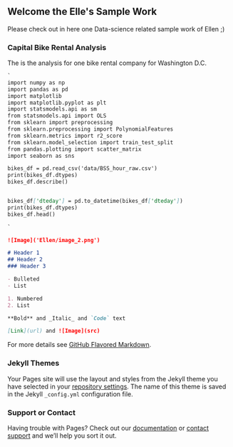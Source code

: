 ## Welcome the Elle's Sample Work

Please check out in here one Data-science related sample work of Ellen ;)


### Capital Bike Rental Analysis

The is the analysis for one bike rental company for Washington D.C.

```markdown
`
import numpy as np
import pandas as pd
import matplotlib
import matplotlib.pyplot as plt
import statsmodels.api as sm
from statsmodels.api import OLS
from sklearn import preprocessing
from sklearn.preprocessing import PolynomialFeatures
from sklearn.metrics import r2_score
from sklearn.model_selection import train_test_split
from pandas.plotting import scatter_matrix
import seaborn as sns

bikes_df = pd.read_csv('data/BSS_hour_raw.csv')
print(bikes_df.dtypes)
bikes_df.describe()


bikes_df['dteday'] = pd.to_datetime(bikes_df['dteday'])
print(bikes_df.dtypes)
bikes_df.head()

`

![Image]('Ellen/image_2.png')

# Header 1
## Header 2
### Header 3

- Bulleted
- List

1. Numbered
2. List

**Bold** and _Italic_ and `Code` text

[Link](url) and ![Image](src)
```

For more details see [GitHub Flavored Markdown](https://guides.github.com/features/mastering-markdown/).

### Jekyll Themes

Your Pages site will use the layout and styles from the Jekyll theme you have selected in your [repository settings](https://github.com/ellenchenyilun/Ellen/settings). The name of this theme is saved in the Jekyll `_config.yml` configuration file.

### Support or Contact

Having trouble with Pages? Check out our [documentation](https://help.github.com/categories/github-pages-basics/) or [contact support](https://github.com/contact) and we’ll help you sort it out.
